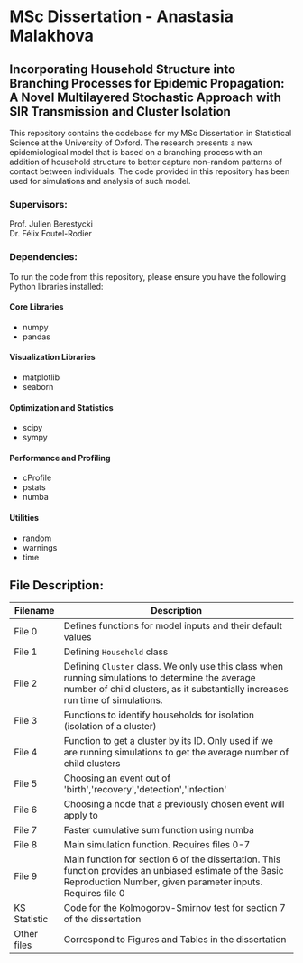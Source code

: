# MSc Dissertation - Anastasia Malakhova

## Incorporating Household Structure into Branching Processes for Epidemic Propagation: A Novel Multilayered Stochastic Approach with SIR Transmission and Cluster Isolation

This repository contains the codebase for my MSc Dissertation in Statistical Science at the University of Oxford. The research presents a new epidemiological model that is based on a branching process with an addition of household structure to better capture non-random patterns of contact between individuals. The code provided in this repository has been used for simulations and analysis of such model. 

### Supervisors: 
Prof. Julien Berestycki \
Dr. Félix Foutel-Rodier

### Dependencies: 
To run the code from this repository, please ensure you have the following Python libraries installed:

#### Core Libraries
* numpy
* pandas

#### Visualization Libraries
* matplotlib
* seaborn

#### Optimization and Statistics
* scipy
* sympy

#### Performance and Profiling
* cProfile
* pstats
* numba

#### Utilities
* random
* warnings
* time



## File Description: 

| Filename       | Description     |
|----------------|---------------------------------------------------------------------------------------------------|
| File 0         | Defines functions for model inputs and their default values                                       |
| File 1         | Defining `Household` class                                                                        |
| File 2         | Defining `Cluster` class. We only use this class when running simulations to determine the average number of child clusters, as it substantially increases run time of simulations.                                |
| File 3         | Functions to identify households for isolation (isolation of a cluster)                                 |
| File 4         | Function to get a cluster by its ID. Only used if we are running simulations to get the average number of child clusters                                  |
| File 5         | Choosing an event out of 'birth','recovery','detection','infection'                                  |
| File 6         | Choosing a node that a previously chosen event will apply to                                   |
| File 7         | Faster cumulative sum function using numba                                   |
| File 8         | Main simulation function. Requires files 0-7                                   |
| File 9         | Main function for section 6 of the dissertation. This function provides an unbiased estimate of the Basic Reproduction Number, given parameter inputs. Requires file 0                                  |
| KS Statistic         | Code for the Kolmogorov-Smirnov test for section 7 of the dissertation                                  |
|  Other files      |           Correspond to Figures and Tables in the dissertation                             |






